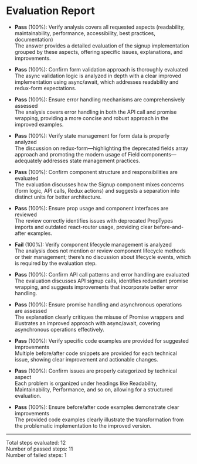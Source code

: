 # Evaluation Report

- **Pass** (100%): Verify analysis covers all requested aspects (readability, maintainability, performance, accessibility, best practices, documentation)  
  The answer provides a detailed evaluation of the signup implementation grouped by these aspects, offering specific issues, explanations, and improvements.

- **Pass** (100%): Confirm form validation approach is thoroughly evaluated  
  The async validation logic is analyzed in depth with a clear improved implementation using async/await, which addresses readability and redux-form expectations.

- **Pass** (100%): Ensure error handling mechanisms are comprehensively assessed  
  The analysis covers error handling in both the API call and promise wrapping, providing a more concise and robust approach in the improved examples.

- **Pass** (100%): Verify state management for form data is properly analyzed  
  The discussion on redux-form—highlighting the deprecated fields array approach and promoting the modern usage of Field components—adequately addresses state management practices.

- **Pass** (100%): Confirm component structure and responsibilities are evaluated  
  The evaluation discusses how the Signup component mixes concerns (form logic, API calls, Redux actions) and suggests a separation into distinct units for better architecture.

- **Pass** (100%): Ensure prop usage and component interfaces are reviewed  
  The review correctly identifies issues with deprecated PropTypes imports and outdated react-router usage, providing clear before-and-after examples.

- **Fail** (100%): Verify component lifecycle management is analyzed  
  The analysis does not mention or review component lifecycle methods or their management; there’s no discussion about lifecycle events, which is required by the evaluation step.

- **Pass** (100%): Confirm API call patterns and error handling are evaluated  
  The evaluation discusses API signup calls, identifies redundant promise wrapping, and suggests improvements that incorporate better error handling.

- **Pass** (100%): Ensure promise handling and asynchronous operations are assessed  
  The explanation clearly critiques the misuse of Promise wrappers and illustrates an improved approach with async/await, covering asynchronous operations effectively.

- **Pass** (100%): Verify specific code examples are provided for suggested improvements  
  Multiple before/after code snippets are provided for each technical issue, showing clear improvement and actionable changes.

- **Pass** (100%): Confirm issues are properly categorized by technical aspect  
  Each problem is organized under headings like Readability, Maintainability, Performance, and so on, allowing for a structured evaluation.

- **Pass** (100%): Ensure before/after code examples demonstrate clear improvements  
  The provided code examples clearly illustrate the transformation from the problematic implementation to the improved version.

---

Total steps evaluated: 12  
Number of passed steps: 11  
Number of failed steps: 1
